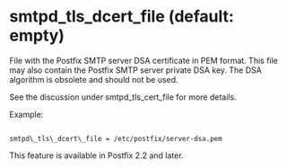 # smtpd_tls_dcert_file (default: empty)
 File with the Postfix SMTP server DSA certificate in PEM format.
This file may also contain the Postfix SMTP server private DSA key.
The DSA algorithm is obsolete and should not be used. 


 See the discussion under smtpd\_tls\_cert\_file for more details.



 Example: 



```

smtpd\_tls\_dcert\_file = /etc/postfix/server-dsa.pem

```

 This feature is available in Postfix 2.2 and later. 


